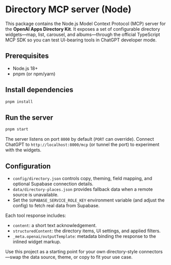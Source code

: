 # Directory MCP server (Node)

This package contains the Node.js Model Context Protocol (MCP) server for the **OpenAI Apps Directory Kit**. It exposes a set of configurable directory widgets—map, list, carousel, and albums—through the official TypeScript MCP SDK so you can test UI-bearing tools in ChatGPT developer mode.

## Prerequisites

- Node.js 18+
- pnpm (or npm/yarn)

## Install dependencies

```bash
pnpm install
```

## Run the server

```bash
pnpm start
```

The server listens on port `8000` by default (`PORT` can override). Connect ChatGPT to `http://localhost:8000/mcp` (or tunnel the port) to experiment with the widgets.

## Configuration

- `config/directory.json` controls copy, theming, field mapping, and optional Supabase connection details.
- `data/directory-places.json` provides fallback data when a remote source is unavailable.
- Set the `SUPABASE_SERVICE_ROLE_KEY` environment variable (and adjust the config) to fetch real data from Supabase.

Each tool response includes:

- `content`: a short text acknowledgement.
- `structuredContent`: the directory items, UI settings, and applied filters.
- `_meta.openai/outputTemplate`: metadata binding the response to the inlined widget markup.

Use this project as a starting point for your own directory-style connectors—swap the data source, theme, or copy to fit your use case.
